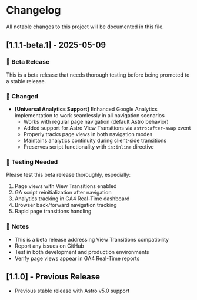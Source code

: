# Changelog

All notable changes to this project will be documented in this file.

## [1.1.1-beta.1] - 2025-05-09

### 🧪 Beta Release
This is a beta release that needs thorough testing before being promoted to a stable release.

### 🔄 Changed
- **[Universal Analytics Support]** Enhanced Google Analytics implementation to work seamlessly in all navigation scenarios
  - Works with regular page navigation (default Astro behavior)
  - Added support for Astro View Transitions via `astro:after-swap` event
  - Properly tracks page views in both navigation modes
  - Maintains analytics continuity during client-side transitions
  - Preserves script functionality with `is:inline` directive

### 🧪 Testing Needed
Please test this beta release thoroughly, especially:
1. Page views with View Transitions enabled
2. GA script reinitialization after navigation
3. Analytics tracking in GA4 Real-Time dashboard
4. Browser back/forward navigation tracking
5. Rapid page transitions handling

### 📝 Notes
- This is a beta release addressing View Transitions compatibility
- Report any issues on GitHub
- Test in both development and production environments
- Verify page views appear in GA4 Real-Time reports

## [1.1.0] - Previous Release
- Previous stable release with Astro v5.0 support
